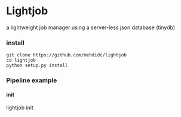 # Lightjob

a lightweight job manager using a server-less json database (tinydb)

### install

```
git clone https://github.com/mehdidc/lightjob
cd lightjob
python setup.py install
```

### Pipeline example

#### init

lightjob init
